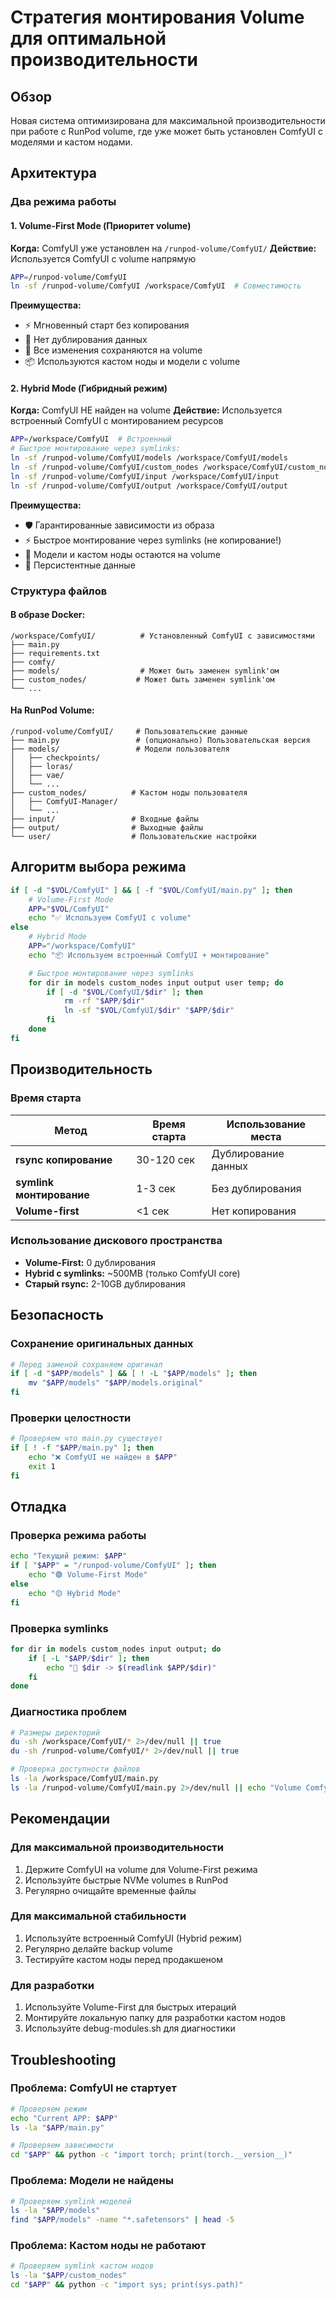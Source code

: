 # Стратегия монтирования Volume для оптимальной производительности

## Обзор

Новая система оптимизирована для максимальной производительности при работе с RunPod volume, где уже может быть установлен ComfyUI с моделями и кастом нодами.

## Архитектура

### Два режима работы

#### 1. Volume-First Mode (Приоритет volume)

**Когда:** ComfyUI уже установлен на `/runpod-volume/ComfyUI/`
**Действие:** Используется ComfyUI с volume напрямую

```bash
APP=/runpod-volume/ComfyUI
ln -sf /runpod-volume/ComfyUI /workspace/ComfyUI  # Совместимость
```

**Преимущества:**

-   ⚡ Мгновенный старт без копирования
-   💾 Нет дублирования данных
-   🔄 Все изменения сохраняются на volume
-   📦 Используются кастом ноды и модели с volume

#### 2. Hybrid Mode (Гибридный режим)

**Когда:** ComfyUI НЕ найден на volume
**Действие:** Используется встроенный ComfyUI с монтированием ресурсов

```bash
APP=/workspace/ComfyUI  # Встроенный
# Быстрое монтирование через symlinks:
ln -sf /runpod-volume/ComfyUI/models /workspace/ComfyUI/models
ln -sf /runpod-volume/ComfyUI/custom_nodes /workspace/ComfyUI/custom_nodes
ln -sf /runpod-volume/ComfyUI/input /workspace/ComfyUI/input
ln -sf /runpod-volume/ComfyUI/output /workspace/ComfyUI/output
```

**Преимущества:**

-   🛡️ Гарантированные зависимости из образа
-   ⚡ Быстрое монтирование через symlinks (не копирование!)
-   💾 Модели и кастом ноды остаются на volume
-   🔄 Персистентные данные

### Структура файлов

#### В образе Docker:

```
/workspace/ComfyUI/          # Установленный ComfyUI с зависимостями
├── main.py
├── requirements.txt
├── comfy/
├── models/                  # Может быть заменен symlink'ом
├── custom_nodes/           # Может быть заменен symlink'ом
└── ...
```

#### На RunPod Volume:

```
/runpod-volume/ComfyUI/     # Пользовательские данные
├── main.py                 # (опционально) Пользовательская версия
├── models/                 # Модели пользователя
│   ├── checkpoints/
│   ├── loras/
│   ├── vae/
│   └── ...
├── custom_nodes/          # Кастом ноды пользователя
│   ├── ComfyUI-Manager/
│   └── ...
├── input/                 # Входные файлы
├── output/                # Выходные файлы
└── user/                  # Пользовательские настройки
```

## Алгоритм выбора режима

```bash
if [ -d "$VOL/ComfyUI" ] && [ -f "$VOL/ComfyUI/main.py" ]; then
    # Volume-First Mode
    APP="$VOL/ComfyUI"
    echo "✅ Используем ComfyUI с volume"
else
    # Hybrid Mode
    APP="/workspace/ComfyUI"
    echo "📦 Используем встроенный ComfyUI + монтирование"

    # Быстрое монтирование через symlinks
    for dir in models custom_nodes input output user temp; do
        if [ -d "$VOL/ComfyUI/$dir" ]; then
            rm -rf "$APP/$dir"
            ln -sf "$VOL/ComfyUI/$dir" "$APP/$dir"
        fi
    done
fi
```

## Производительность

### Время старта

| Метод                    | Время старта | Использование места |
| ------------------------ | ------------ | ------------------- |
| **rsync копирование**    | 30-120 сек   | Дублирование данных |
| **symlink монтирование** | 1-3 сек      | Без дублирования    |
| **Volume-first**         | <1 сек       | Нет копирования     |

### Использование дискового пространства

-   **Volume-First:** 0 дублирования
-   **Hybrid с symlinks:** ~500MB (только ComfyUI core)
-   **Старый rsync:** 2-10GB дублирования

## Безопасность

### Сохранение оригинальных данных

```bash
# Перед заменой сохраняем оригинал
if [ -d "$APP/models" ] && [ ! -L "$APP/models" ]; then
    mv "$APP/models" "$APP/models.original"
fi
```

### Проверки целостности

```bash
# Проверяем что main.py существует
if [ ! -f "$APP/main.py" ]; then
    echo "❌ ComfyUI не найден в $APP"
    exit 1
fi
```

## Отладка

### Проверка режима работы

```bash
echo "Текущий режим: $APP"
if [ "$APP" = "/runpod-volume/ComfyUI" ]; then
    echo "🟢 Volume-First Mode"
else
    echo "🟡 Hybrid Mode"
fi
```

### Проверка symlinks

```bash
for dir in models custom_nodes input output; do
    if [ -L "$APP/$dir" ]; then
        echo "📁 $dir -> $(readlink $APP/$dir)"
    fi
done
```

### Диагностика проблем

```bash
# Размеры директорий
du -sh /workspace/ComfyUI/* 2>/dev/null || true
du -sh /runpod-volume/ComfyUI/* 2>/dev/null || true

# Проверка доступности файлов
ls -la /workspace/ComfyUI/main.py
ls -la /runpod-volume/ComfyUI/main.py 2>/dev/null || echo "Volume ComfyUI not present"
```

## Рекомендации

### Для максимальной производительности

1. Держите ComfyUI на volume для Volume-First режима
2. Используйте быстрые NVMe volumes в RunPod
3. Регулярно очищайте временные файлы

### Для максимальной стабильности

1. Используйте встроенный ComfyUI (Hybrid режим)
2. Регулярно делайте backup volume
3. Тестируйте кастом ноды перед продакшеном

### Для разработки

1. Используйте Volume-First для быстрых итераций
2. Монтируйте локальную папку для разработки кастом нодов
3. Используйте debug-modules.sh для диагностики

## Troubleshooting

### Проблема: ComfyUI не стартует

```bash
# Проверяем режим
echo "Current APP: $APP"
ls -la "$APP/main.py"

# Проверяем зависимости
cd "$APP" && python -c "import torch; print(torch.__version__)"
```

### Проблема: Модели не найдены

```bash
# Проверяем symlink моделей
ls -la "$APP/models"
find "$APP/models" -name "*.safetensors" | head -5
```

### Проблема: Кастом ноды не работают

```bash
# Проверяем symlink кастом нодов
ls -la "$APP/custom_nodes"
cd "$APP" && python -c "import sys; print(sys.path)"
```
